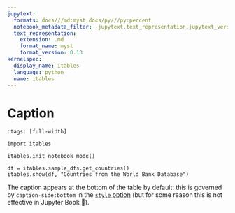```yaml
---
jupytext:
  formats: docs///md:myst,docs/py///py:percent
  notebook_metadata_filter: -jupytext.text_representation.jupytext_version
  text_representation:
    extension: .md
    format_name: myst
    format_version: 0.13
kernelspec:
  display_name: itables
  language: python
  name: itables
---
```


# Caption

```{code-cell} ipython3
:tags: [full-width]

import itables

itables.init_notebook_mode()

df = itables.sample_dfs.get_countries()
itables.show(df, "Countries from the World Bank Database")
```

The caption appears at the bottom of the table by default: this is governed by `caption-side:bottom`
in the [`style` option](style) (but for some reason this is not effective in Jupyter Book 🤔).
